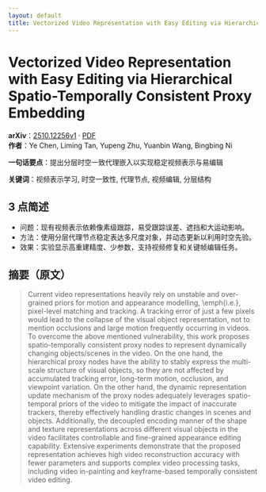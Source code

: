 ```yaml
---
layout: default
title: Vectorized Video Representation with Easy Editing via Hierarchical Spatio-Temporally Consistent Proxy Embedding
---
```


# Vectorized Video Representation with Easy Editing via Hierarchical Spatio-Temporally Consistent Proxy Embedding
**arXiv**：[2510.12256v1](https://arxiv.org/abs/2510.12256) · [PDF](https://arxiv.org/pdf/2510.12256.pdf)  
**作者**：Ye Chen, Liming Tan, Yupeng Zhu, Yuanbin Wang, Bingbing Ni  

**一句话要点**：提出分层时空一致代理嵌入以实现稳定视频表示与易编辑

**关键词**：视频表示学习, 时空一致性, 代理节点, 视频编辑, 分层结构

## 3 点简述
- 问题：现有视频表示依赖像素级跟踪，易受跟踪误差、遮挡和大运动影响。
- 方法：使用分层代理节点稳定表达多尺度对象，并动态更新以利用时空先验。
- 效果：实验显示高重建精度、少参数，支持视频修复和关键帧编辑任务。

## 摘要（原文）

> Current video representations heavily rely on unstable and over-grained
> priors for motion and appearance modelling, \emph{i.e.}, pixel-level matching
> and tracking. A tracking error of just a few pixels would lead to the collapse
> of the visual object representation, not to mention occlusions and large motion
> frequently occurring in videos. To overcome the above mentioned vulnerability,
> this work proposes spatio-temporally consistent proxy nodes to represent
> dynamically changing objects/scenes in the video. On the one hand, the
> hierarchical proxy nodes have the ability to stably express the multi-scale
> structure of visual objects, so they are not affected by accumulated tracking
> error, long-term motion, occlusion, and viewpoint variation. On the other hand,
> the dynamic representation update mechanism of the proxy nodes adequately
> leverages spatio-temporal priors of the video to mitigate the impact of
> inaccurate trackers, thereby effectively handling drastic changes in scenes and
> objects. Additionally, the decoupled encoding manner of the shape and texture
> representations across different visual objects in the video facilitates
> controllable and fine-grained appearance editing capability. Extensive
> experiments demonstrate that the proposed representation achieves high video
> reconstruction accuracy with fewer parameters and supports complex video
> processing tasks, including video in-painting and keyframe-based temporally
> consistent video editing.

